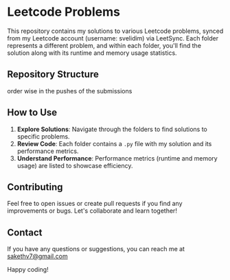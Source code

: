 # Leetcode Problems

This repository contains my solutions to various Leetcode problems, synced from my Leetcode account (username: svelidim) via LeetSync. Each folder represents a different problem, and within each folder, you'll find the solution along with its runtime and memory usage statistics.

## Repository Structure

order wise in the pushes of the submissions


## How to Use

1. **Explore Solutions**: Navigate through the folders to find solutions to specific problems.
2. **Review Code**: Each folder contains a `.py` file with my solution and its performance metrics.
3. **Understand Performance**: Performance metrics (runtime and memory usage) are listed to showcase efficiency.

## Contributing

Feel free to open issues or create pull requests if you find any improvements or bugs. Let's collaborate and learn together!

## Contact

If you have any questions or suggestions, you can reach me at sakethv7@gmail.com

Happy coding!

